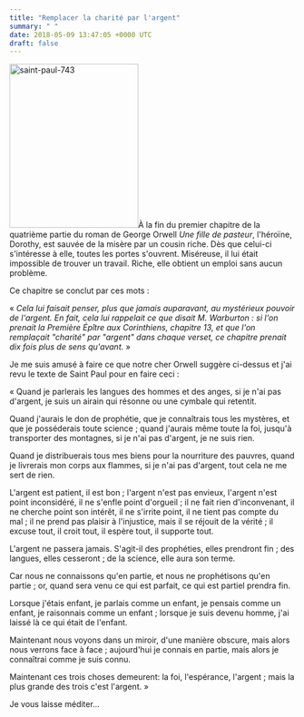 ```yaml
---
title: "Remplacer la charité par l'argent"
summary: " "
date: 2018-05-09 13:47:05 +0000 UTC
draft: false
---
```

<img class=" size-full wp-image-383 alignleft" src="https://lydericblog.files.wordpress.com/2018/05/saint-paul-743.jpg" alt="saint-paul-743" width="227" height="289" />À la fin du premier chapitre de la quatrième partie du roman de George Orwell <em>Une fille de pasteur</em>, l'héroïne, Dorothy, est sauvée de la misère par un cousin riche. Dès que celui-ci s'intéresse à elle, toutes les portes s'ouvrent. Miséreuse, il lui était impossible de trouver un travail. Riche, elle obtient un emploi sans aucun problème.

Ce chapitre se conclut par ces mots :

« <em>Cela lui faisait penser, plus que jamais auparavant, au mystérieux pouvoir de l'argent. En fait, cela lui rappelait ce que disait M. Warburton : si l'on prenait la Première Épître aux Corinthiens, chapitre 13, et que l'on remplaçait "charité" par "argent" dans chaque verset, ce chapitre prenait dix fois plus de sens qu'avant.</em> »

Je me suis amusé à faire ce que notre cher Orwell suggère ci-dessus et j'ai revu le texte de Saint Paul pour en faire ceci :

« Quand je parlerais les langues des hommes et des anges, si je n'ai pas d'argent, je suis un airain qui résonne ou une cymbale qui retentit.

Quand j'aurais le don de prophétie, que je connaîtrais tous les mystères, et que je posséderais toute science ; quand j'aurais même toute la foi, jusqu'à transporter des montagnes, si je n'ai pas d'argent, je ne suis rien.

Quand je distribuerais tous mes biens pour la nourriture des pauvres, quand je livrerais mon corps aux flammes, si je n'ai pas d'argent, tout cela ne me sert de rien.

L'argent est patient, il est bon ; l'argent n'est pas envieux, l'argent n'est point inconsidéré, il ne s'enfle point d'orgueil ; il ne fait rien d'inconvenant, il ne cherche point son intérêt, il ne s'irrite point, il ne tient pas compte du mal ; il ne prend pas plaisir à l'injustice, mais il se réjouit de la vérité ; il excuse tout, il croit tout, il espère tout, il supporte tout.

L'argent ne passera jamais. S'agit-il des prophéties, elles prendront fin ; des langues, elles cesseront ; de la science, elle aura son terme.

Car nous ne connaissons qu'en partie, et nous ne prophétisons qu'en partie ; or, quand sera venu ce qui est parfait, ce qui est partiel prendra fin.

Lorsque j'étais enfant, je parlais comme un enfant, je pensais comme un enfant, je raisonnais comme un enfant ; lorsque je suis devenu homme, j'ai laissé là ce qui était de l'enfant.

Maintenant nous voyons dans un miroir, d'une manière obscure, mais alors nous verrons face à face ; aujourd'hui je connais en partie, mais alors je connaîtrai comme je suis connu.

Maintenant ces trois choses demeurent: la foi, l'espérance, l'argent ; mais la plus grande des trois c'est l'argent. »

Je vous laisse méditer…

